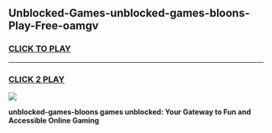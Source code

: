 
## Unblocked-Games-unblocked-games-bloons-Play-Free-oamgv
<h3>
<a href="https://premium76.site?title=unblocked-games-bloons&ref=20A">CLICK TO PLAY</a></h3>
<hr>

<h3>
<a href="https://premium76.site?title=unblocked-games-bloons&ref=20A">CLICK 2 PLAY</a>
  
</h3>

<a href="https://premium76.site?title=unblocked-games-bloons&ref=20A"><img src="https://clearcache.store/games.png"></a>


**unblocked-games-bloons games unblocked: Your Gateway to Fun and Accessible Online Gaming**

